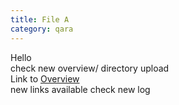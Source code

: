 ```yaml
---
title: File A
category: qara
---
```

Hello  
check new overview/ directory upload     
Link to [Overview](../overview)  
new links available
check new log
